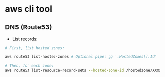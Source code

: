 # aws cli tool

## DNS (Route53)

* List records:

```bash
# First, list hosted zones:

aws route53 list-hosted-zones # Optional pipe: jq '.HostedZones[].Id'

# Then, for each zone:
aws route53 list-resource-record-sets --hosted-zone-id /hostedzone/XXXXXXXX
```
